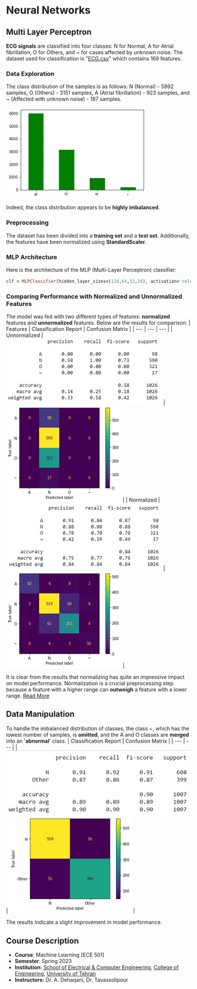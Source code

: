 # Neural Networks
## Multi Layer Perceptron
**ECG signals** are classified into four classes: N for Normal, A for Atrial fibrillation, O for Others, and ~ for cases affected by unknown noise. 
The dataset used for classification is "[ECG.csv](https://github.com/fardinabbasi/Neural_Networks/blob/MLP/ECG.csv)" which contains 169 features.
### Data Exploration
The class distribution of the samples is as follows: N (Normal) - 5992 samples, O (Others) - 3151 samples, A (Atrial fibrillation) - 923 samples, and ~ (Affected with unknown noise) - 187 samples.

<img src="./doc/mlp_exploration.png">

Indeed, the class distribution appears to be **highly imbalanced**.
### Preprocessing
The dataset has been divided into a **training set** and a **test set**. 
Additionally, the features have been normalized using **StandardScaler**.
### MLP Architecture
Here is the architecture of the MLP (Multi-Layer Perceptron) classifier:
```ruby
clf = MLPClassifier(hidden_layer_sizes=(128,64,32,16), activation='relu', solver='sgd', max_iter=1000, random_state=42)
```
### Comparing Performance with Normalized and Unnormalized Features
The model was fed with two different types of features: **normalized** features and **unnormalized** features. Below are the results for comparison:
| Features | Classification Report | Confusion Matrix |
| --- | --- | --- |
| Unnormalized | <img src="./doc/mlp_wo_r.jpg"> | <img src="./doc/mlp_wo_c.png"> |
| Normalized | <img src="./doc/mlp_w_r.jpg"> | <img src="./doc/mlp_w_c.png"> |

It is clear from the results that normalizing has quite an impressive impact on model performance. Normalization is a crucial preprocessing step because a feature with a higher range can **outweigh** a feature with a lower range. [Read More](https://sathish-manthani.medium.com/data-normalization-and-standardization-7ce8cb6472ae)
## Data Manipulation
To handle the imbalanced distribution of classes, the class ~, which has the lowest number of samples, is **omitted**, and the A and O classes are **merged** into an '**abnormal**' class.
| Classification Report | Confusion Matrix |
| --- | --- |
| <img src="./doc/mlp_m_r.jpg"> | <img src="./doc/mlp_m_c.png"> |

The results indicate a slight improvement in model performance.
## Course Description
- **Course**: Machine Learning [ECE 501]
- **Semester**: Spring 2023
- **Institution:** [School of Electrical & Computer Engineering](https://ece.ut.ac.ir/en/), [College of Engineering](https://eng.ut.ac.ir/en), [University of Tehran](https://ut.ac.ir/en)
- **Instructors:** Dr. A. Dehaqani, Dr. Tavassolipour